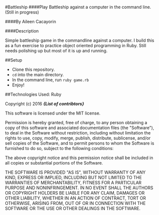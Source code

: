 #Battleship
####Play Battleship against a computer in the command line. (Still in progress)

####By Aileen Cacayorin

####Description

Simple battleship game in the commandline against a computer. I build this as a fun exercise to practice object oriented programming in Ruby. Still needs polishing up but most of it is up and running.

##Setup

* Clone this repository.
* `cd` into the main directory.
* In the command line, run `ruby game.rb`
* Enjoy!




##Technologies Used:
  Ruby


Copyright (c) 2016 **_{List of contribtors}_**

This software is licensed under the MIT license.

Permission is hereby granted, free of charge, to any person obtaining a copy
of this software and associated documentation files (the "Software"), to deal
in the Software without restriction, including without limitation the rights
to use, copy, modify, merge, publish, distribute, sublicense, and/or sell
copies of the Software, and to permit persons to whom the Software is
furnished to do so, subject to the following conditions:

The above copyright notice and this permission notice shall be included in
all copies or substantial portions of the Software.

THE SOFTWARE IS PROVIDED "AS IS", WITHOUT WARRANTY OF ANY KIND, EXPRESS OR
IMPLIED, INCLUDING BUT NOT LIMITED TO THE WARRANTIES OF MERCHANTABILITY,
FITNESS FOR A PARTICULAR PURPOSE AND NONINFRINGEMENT. IN NO EVENT SHALL THE
AUTHORS OR COPYRIGHT HOLDERS BE LIABLE FOR ANY CLAIM, DAMAGES OR OTHER
LIABILITY, WHETHER IN AN ACTION OF CONTRACT, TORT OR OTHERWISE, ARISING FROM,
OUT OF OR IN CONNECTION WITH THE SOFTWARE OR THE USE OR OTHER DEALINGS IN
THE SOFTWARE.

